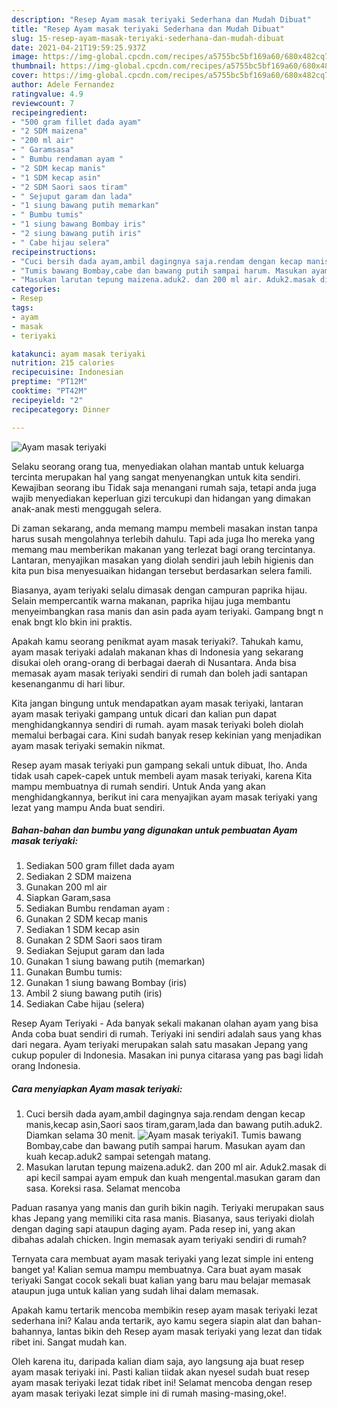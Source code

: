 ```yaml
---
description: "Resep Ayam masak teriyaki Sederhana dan Mudah Dibuat"
title: "Resep Ayam masak teriyaki Sederhana dan Mudah Dibuat"
slug: 15-resep-ayam-masak-teriyaki-sederhana-dan-mudah-dibuat
date: 2021-04-21T19:59:25.937Z
image: https://img-global.cpcdn.com/recipes/a5755bc5bf169a60/680x482cq70/ayam-masak-teriyaki-foto-resep-utama.jpg
thumbnail: https://img-global.cpcdn.com/recipes/a5755bc5bf169a60/680x482cq70/ayam-masak-teriyaki-foto-resep-utama.jpg
cover: https://img-global.cpcdn.com/recipes/a5755bc5bf169a60/680x482cq70/ayam-masak-teriyaki-foto-resep-utama.jpg
author: Adele Fernandez
ratingvalue: 4.9
reviewcount: 7
recipeingredient:
- "500 gram fillet dada ayam"
- "2 SDM maizena"
- "200 ml air"
- " Garamsasa"
- " Bumbu rendaman ayam "
- "2 SDM kecap manis"
- "1 SDM kecap asin"
- "2 SDM Saori saos tiram"
- " Sejuput garam dan lada"
- "1 siung bawang putih memarkan"
- " Bumbu tumis"
- "1 siung bawang Bombay iris"
- "2 siung bawang putih iris"
- " Cabe hijau selera"
recipeinstructions:
- "Cuci bersih dada ayam,ambil dagingnya saja.rendam dengan kecap manis,kecap asin,Saori saos tiram,garam,lada dan bawang putih.aduk2. Diamkan selama 30 menit."
- "Tumis bawang Bombay,cabe dan bawang putih sampai harum. Masukan ayam dan kuah kecap.aduk2 sampai setengah matang."
- "Masukan larutan tepung maizena.aduk2. dan 200 ml air. Aduk2.masak di api kecil sampai ayam empuk dan kuah mengental.masukan garam dan sasa. Koreksi rasa. Selamat mencoba"
categories:
- Resep
tags:
- ayam
- masak
- teriyaki

katakunci: ayam masak teriyaki 
nutrition: 215 calories
recipecuisine: Indonesian
preptime: "PT12M"
cooktime: "PT42M"
recipeyield: "2"
recipecategory: Dinner

---
```



![Ayam masak teriyaki](https://img-global.cpcdn.com/recipes/a5755bc5bf169a60/680x482cq70/ayam-masak-teriyaki-foto-resep-utama.jpg)

Selaku seorang orang tua, menyediakan olahan mantab untuk keluarga tercinta merupakan hal yang sangat menyenangkan untuk kita sendiri. Kewajiban seorang ibu Tidak saja menangani rumah saja, tetapi anda juga wajib menyediakan keperluan gizi tercukupi dan hidangan yang dimakan anak-anak mesti menggugah selera.

Di zaman  sekarang, anda memang mampu membeli masakan instan tanpa harus susah mengolahnya terlebih dahulu. Tapi ada juga lho mereka yang memang mau memberikan makanan yang terlezat bagi orang tercintanya. Lantaran, menyajikan masakan yang diolah sendiri jauh lebih higienis dan kita pun bisa menyesuaikan hidangan tersebut berdasarkan selera famili. 

Biasanya, ayam teriyaki selalu dimasak dengan campuran paprika hijau. Selain mempercantik warna makanan, paprika hijau juga membantu menyeimbangkan rasa manis dan asin pada ayam teriyaki. Gampang bngt n enak bngt klo bkin ini praktis.

Apakah kamu seorang penikmat ayam masak teriyaki?. Tahukah kamu, ayam masak teriyaki adalah makanan khas di Indonesia yang sekarang disukai oleh orang-orang di berbagai daerah di Nusantara. Anda bisa memasak ayam masak teriyaki sendiri di rumah dan boleh jadi santapan kesenanganmu di hari libur.

Kita jangan bingung untuk mendapatkan ayam masak teriyaki, lantaran ayam masak teriyaki gampang untuk dicari dan kalian pun dapat menghidangkannya sendiri di rumah. ayam masak teriyaki boleh diolah memalui berbagai cara. Kini sudah banyak resep kekinian yang menjadikan ayam masak teriyaki semakin nikmat.

Resep ayam masak teriyaki pun gampang sekali untuk dibuat, lho. Anda tidak usah capek-capek untuk membeli ayam masak teriyaki, karena Kita mampu membuatnya di rumah sendiri. Untuk Anda yang akan menghidangkannya, berikut ini cara menyajikan ayam masak teriyaki yang lezat yang mampu Anda buat sendiri.

<!--inarticleads1-->

##### Bahan-bahan dan bumbu yang digunakan untuk pembuatan Ayam masak teriyaki:

1. Sediakan 500 gram fillet dada ayam
1. Sediakan 2 SDM maizena
1. Gunakan 200 ml air
1. Siapkan  Garam,sasa
1. Sediakan  Bumbu rendaman ayam :
1. Gunakan 2 SDM kecap manis
1. Sediakan 1 SDM kecap asin
1. Gunakan 2 SDM Saori saos tiram
1. Sediakan  Sejuput garam dan lada
1. Gunakan 1 siung bawang putih (memarkan)
1. Gunakan  Bumbu tumis:
1. Gunakan 1 siung bawang Bombay (iris)
1. Ambil 2 siung bawang putih (iris)
1. Sediakan  Cabe hijau (selera)


Resep Ayam Teriyaki - Ada banyak sekali makanan olahan ayam yang bisa Anda coba buat sendiri di rumah. Teriyaki ini sendiri adalah saus yang khas dari negara. Ayam teriyaki merupakan salah satu masakan Jepang yang cukup populer di Indonesia. Masakan ini punya citarasa yang pas bagi lidah orang Indonesia. 

<!--inarticleads2-->

##### Cara menyiapkan Ayam masak teriyaki:

1. Cuci bersih dada ayam,ambil dagingnya saja.rendam dengan kecap manis,kecap asin,Saori saos tiram,garam,lada dan bawang putih.aduk2. Diamkan selama 30 menit.
<img src="https://img-global.cpcdn.com/steps/12b73695243dc70a/160x128cq70/ayam-masak-teriyaki-langkah-memasak-1-foto.jpg" alt="Ayam masak teriyaki">1. Tumis bawang Bombay,cabe dan bawang putih sampai harum. Masukan ayam dan kuah kecap.aduk2 sampai setengah matang.
1. Masukan larutan tepung maizena.aduk2. dan 200 ml air. Aduk2.masak di api kecil sampai ayam empuk dan kuah mengental.masukan garam dan sasa. Koreksi rasa. Selamat mencoba


Paduan rasanya yang manis dan gurih bikin nagih. Teriyaki merupakan saus khas Jepang yang memiliki cita rasa manis. Biasanya, saus teriyaki diolah dengan daging sapi ataupun daging ayam. Pada resep ini, yang akan dibahas adalah chicken. Ingin memasak ayam teriyaki sendiri di rumah? 

Ternyata cara membuat ayam masak teriyaki yang lezat simple ini enteng banget ya! Kalian semua mampu membuatnya. Cara buat ayam masak teriyaki Sangat cocok sekali buat kalian yang baru mau belajar memasak ataupun juga untuk kalian yang sudah lihai dalam memasak.

Apakah kamu tertarik mencoba membikin resep ayam masak teriyaki lezat sederhana ini? Kalau anda tertarik, ayo kamu segera siapin alat dan bahan-bahannya, lantas bikin deh Resep ayam masak teriyaki yang lezat dan tidak ribet ini. Sangat mudah kan. 

Oleh karena itu, daripada kalian diam saja, ayo langsung aja buat resep ayam masak teriyaki ini. Pasti kalian tiidak akan nyesel sudah buat resep ayam masak teriyaki lezat tidak ribet ini! Selamat mencoba dengan resep ayam masak teriyaki lezat simple ini di rumah masing-masing,oke!.

